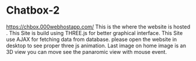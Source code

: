 # Chatbox-2
https://chbox.000webhostapp.com/  This is the where the website is hosted .
This Site is build using THREE.js for better graphical interface.
This Site use AJAX for fetching data from database. please open the website in desktop to see proper three js animation.
Last image on home image is an 3D view you can move see the panaromic view with mouse event. 

